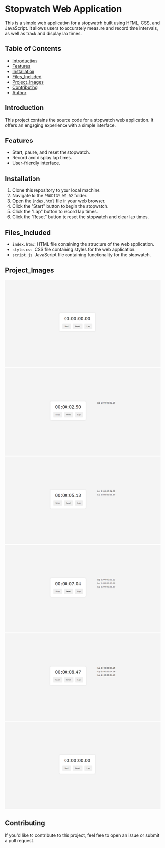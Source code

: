 # Stopwatch Web Application

This is a simple web application for a stopwatch built using HTML, CSS, and JavaScript. It allows users to accurately measure and record time intervals, as well as track and display lap times.

## Table of Contents

- [Introduction](#introduction)
- [Features](#features)
- [Installation](#installation)
- [Files_Included](#files_included)
- [Project_Images](#project_images)
- [Contributing](#contributing)
- [Author](#author)

## Introduction

This project contains the source code for a stopwatch web application. It offers an engaging experience with a simple interface.

## Features

- Start, pause, and reset the stopwatch.
- Record and display lap times.
- User-friendly interface.

## Installation

1. Clone this repository to your local machine.
2. Navigate to the `PRODIGY_WD_02` folder.
3. Open the `index.html` file in your web browser.
4. Click the "Start" button to begin the stopwatch.
5. Click the "Lap" button to record lap times.
6. Click the "Reset" button to reset the stopwatch and clear lap times.

## Files_Included

- `index.html`: HTML file containing the structure of the web application.
- `style.css`: CSS file containing styles for the web application.
- `script.js`: JavaScript file containing functionality for the stopwatch.

## Project_Images

![Project Image - Start](./resources/start.png)
![Project Image - Lap 1](./resources/lap1.png)
![Project Image - Lap 2](./resources/lap2.png)
![Project Image - Lap 3](./resources/lap3.png)
![Project Image - Lap Stopped](./resources/lap_stop.png)
![Project Image - Reset](./resources/reset.png)


## Contributing

If you'd like to contribute to this project, feel free to open an issue or submit a pull request.

